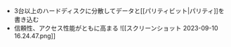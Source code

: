 - 3台以上のハードディスクに分散してデータと[[パリティビット|パリティ]]を書き込む
- 信頼性、アクセス性能がともに高まる
![[スクリーンショット 2023-09-10 16.24.47.png]]
